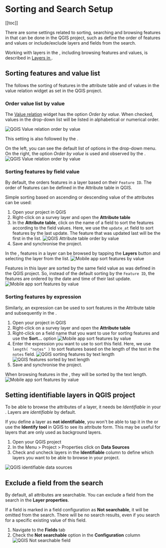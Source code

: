 # Sorting and Search Setup
[[toc]]

There are some settings related to sorting, searching and browsing features in <MobileAppName />  that can be done in the QGIS project, such as define the order of features and values or include/exclude layers and fields from the search.

Working with layers in the <MobileAppNameShort />, including browsing features and values, is described in [Layers in <MobileAppName />](../field/layers/).


## Sorting features and value list
The <MobileAppNameShort /> follows the sorting of features in the attribute table and of values in the value relation widget as set in the QGIS project.

###  Order value list by value
The [Value relation](../layer/form-widgets/#value-relation) widget has the option *Order by value*. When checked, values in the drop-down list will be listed in alphabetical or numerical order. 

![QGIS Value relation order by value](./qgis-order-by-value-value-relation.jpg "QGIS Value relation order by value")

This setting is also followed by the <MobileAppNameShort />. 

On the left, you can see the default list of options in the drop-down menu. On the right, the option *Order by value* is used and observed by the <MobileAppNameShort />.
![QGIS Value relation order by value](./mobile-value-relation-sorted.jpg "QGIS Value relation order by value")


###  Sorting features by field value
By default, the <MobileAppNameShort /> orders features in a layer based on their `Feature ID`. The order of features can be defined in the Attribute table in QGIS.

Simple sorting based on ascending or descending value of the attributes can be used:

1. Open your project in QGIS
2. Right-click on a survey layer and open the **Attribute table**
3. In the **Attribute table**, click on the name of a field to sort the features according to the field values.
   Here, we use the `update_at` field to sort features by the last update. The feature that was updated last will be the first in the list.
   ![QGIS Attribute table order by value](./qgis-sorting-attribute-table-updated-at.jpg "QGIS Attribute table order by value")
4. Save and synchronise the project.

In the <MobileAppNameShort />, features in a layer can be browsed by tapping the **Layers** button and selecting the layer from the list.
![Mobile app sort features by value](./mobile-layers.jpg "Mobile app sort features by value")

Features in this layer are sorted by the same field value as was defined in the QGIS project. So, instead of the default sorting by the `Feature ID`, the features are ordered by the date and time of their last update.
![Mobile app sort features by value](./mobile-sort-updated-at.jpg "Mobile app sort features by value")

###  Sorting features by expression
Similarly, an expression can be used to sort features in the Attribute table and subsequently in the <MobileAppNameShort />.

1. Open your project in QGIS
2. Right-click on a survey layer and open the **Attribute table**
3. Right-click on a field name that you want to use for sorting features and use the **Sort...** option
   ![Mobile app sort features by value](./qgis-attribute-table-sort.jpg "Mobile app sort features by value")
4. Enter the expression you want to use to sort this field.
   Here, we use `length( "notes" )` to sort features based on the length of the text in the `notes` field.
   ![QGIS sorting features by text length](./qgis-attribute-table-sort-expression.jpg "QGIS sorting features by text length")
   ![QGIS features sorted by text length](./qgis-attribute-table-sorted-by-length.jpg "QGIS features sorted by text length")
5. Save and synchronise the project.

When browsing features in the <MobileAppNameShort />, they will be sorted by the text length.
![Mobile app sort features by value](./mobile-sorting-by-text-lentgh.jpg "Mobile app sort features by value")


## Setting identifiable layers in QGIS project
To be able to browse the attributes of a layer, it needs be *Identifiable* in your <QGISHelp ver="latest" link="user_manual/introduction/qgis_configuration.html?highlight=properties#data-sources-properties" text="QGIS project" />. Layers are *identifiable* by default.

If you define a layer as **not identifiable**, you won't be able to tap it in the <MobileAppNameShort /> or use the **Identify tool** in QGIS to see its attribute form. This may be useful for layers that are only used as background layers.

1. Open your QGIS project
2. In the Menu > Project > Properties click on **Data Sources**
3. Check and uncheck layers in the **Identifiable** column to define which layers you want to be able to browse in your project.

![QGIS identifiable data sources](./qgis_data_sources.jpg "QGIS identifiable data sources")


## Exclude a field from the search
By default, all attributes are searchable. You can exclude a field from the search in the **Layer properties**. 

If a field is marked in a field configuration as **Not searchable**, it will be omitted from the search. There will be no search results, even if you search for a specific existing value of this field.

1. Navigate to the **Fields** tab
2. Check the **Not searchable** option in the **Configuration** column
![QGIS Not searchable field](./not_searchable.jpg "QGIS Not searchable field")

